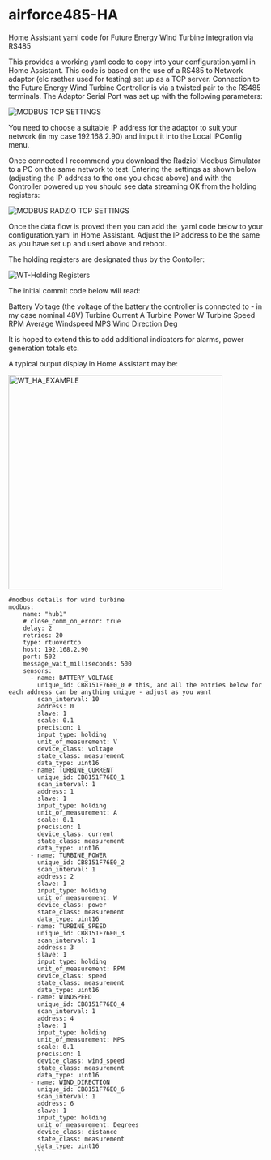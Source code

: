 # airforce485-HA
Home Assistant yaml code for Future Energy Wind Turbine integration via RS485

This provides a working yaml code to copy into your configuration.yaml in Home Assistant.
This code is based on the use of a RS485 to Network adaptor (elc rsether used for testing) set up as a TCP server.
Connection to the Future Energy Wind Turbine Controller is via a twisted pair to the RS485 terminals.
The Adaptor Serial Port was set up with the following parameters:

![MODBUS TCP SETTINGS](https://user-images.githubusercontent.com/122684847/213724273-dcb0594c-0bda-4f3c-82aa-1280b36f9bdd.jpg)

You need to choose a suitable IP address for the adaptor to suit your network (in my case 192.168.2.90) and intput it into the Local IPConfig menu.

Once connected I recommend you download the Radzio! Modbus Simulator to a PC on the same network to test.
Entering the settings as shown below (adjusting the IP address to the one you chose above) and with the Controller powered up you should see data streaming OK from the holding registers:

![MODBUS RADZIO TCP SETTINGS](https://user-images.githubusercontent.com/122684847/213724993-385df463-8522-4b97-96ad-e0d7dbc8d8f9.jpg)

Once the data flow is proved then you can add the .yaml code below to your configuration.yaml in Home Assistant. Adjust the IP address to be the same as you have set up and used above and reboot.

The holding registers are designated thus by the Contoller:

![WT-Holding Registers](https://user-images.githubusercontent.com/122684847/213725473-eaf67e09-65ac-4d57-9842-725c3712e844.jpg)

The initial commit code below will read:

Battery Voltage (the voltage of the battery the controller is connected to - in my case nominal 48V)
Turbine Current A
Turbine Power W
Turbine Speed RPM
Average Windspeed MPS
Wind Direction Deg

It is hoped to extend this to add additional indicators for alarms, power generation totals etc.

A typical output display in Home Assistant may be:

<img width="423" alt="WT_HA_EXAMPLE" src="https://user-images.githubusercontent.com/122684847/213727322-52417121-917a-4bc6-b200-2b0eb6a133cd.png">

```
#modbus details for wind turbine
modbus:
    name: "hub1"
    # close_comm_on_error: true
    delay: 2
    retries: 20
    type: rtuovertcp
    host: 192.168.2.90
    port: 502
    message_wait_milliseconds: 500
    sensors:
      - name: BATTERY_VOLTAGE
        unique_id: CB8151F76E0_0 # this, and all the entries below for each address can be anything unique - adjust as you want
        scan_interval: 10
        address: 0
        slave: 1
        scale: 0.1
        precision: 1
        input_type: holding
        unit_of_measurement: V
        device_class: voltage
        state_class: measurement
        data_type: uint16
      - name: TURBINE_CURRENT
        unique_id: CB8151F76E0_1
        scan_interval: 1
        address: 1
        slave: 1
        input_type: holding
        unit_of_measurement: A
        scale: 0.1
        precision: 1
        device_class: current
        state_class: measurement
        data_type: uint16
      - name: TURBINE_POWER
        unique_id: CB8151F76E0_2
        scan_interval: 1
        address: 2
        slave: 1
        input_type: holding
        unit_of_measurement: W
        device_class: power
        state_class: measurement
        data_type: uint16
      - name: TURBINE_SPEED
        unique_id: CB8151F76E0_3
        scan_interval: 1
        address: 3
        slave: 1
        input_type: holding
        unit_of_measurement: RPM
        device_class: speed
        state_class: measurement
        data_type: uint16
      - name: WINDSPEED
        unique_id: CB8151F76E0_4
        scan_interval: 1
        address: 4
        slave: 1
        input_type: holding
        unit_of_measurement: MPS
        scale: 0.1
        precision: 1
        device_class: wind_speed
        state_class: measurement
        data_type: uint16
      - name: WIND_DIRECTION
        unique_id: CB8151F76E0_6
        scan_interval: 1
        address: 6
        slave: 1
        input_type: holding
        unit_of_measurement: Degrees
        device_class: distance
        state_class: measurement
        data_type: uint16
       ```
       
